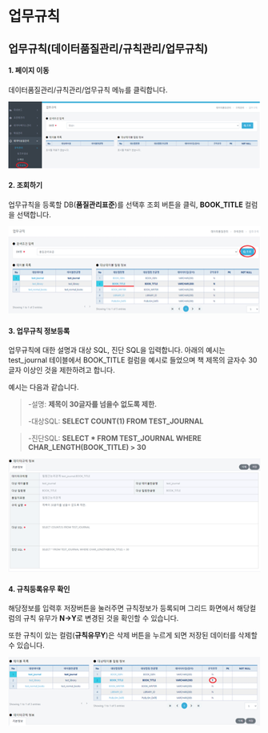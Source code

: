 # 업무규칙

## 업무규칙(데이터품질관리/규칙관리/업무규칙)



#### &#x20; 1. 페이지 이동

데이터품질관리/규칙관리/업무규칙 메뉴를 클릭합니다.

![](../../../.gitbook/assets/7-1.png)



#### &#x20; 2. 조회하기

업무규칙을 등록할 DB(**품질관리표준**)를 선택후 조회 버튼을 클릭, **BOOK\_TITLE** 컬럼을 선택합니다.&#x20;

![](../../../.gitbook/assets/7-2.png)



#### &#x20; 3. 업무규칙 정보등록

업무규칙에 대한 설명과 대상 SQL, 진단 SQL을 입력합니다. 아래의 예시는 test\_journal 테이블에서 BOOK\_TITLE 컬럼을 예시로 들었으며 책 제목의 글자수 30글자 이상인 것을 제한하려고 합니다.

&#x20;예시는 다음과 같습니다.

> \-설명: **제목이 30글자를 넘을수 없도록 제한.**
>
> &#x20;\-대상SQL: **SELECT COUNT(1) FROM TEST\_JOURNAL**

> &#x20;\-진단SQL: **SELECT \* FROM TEST\_JOURNAL WHERE CHAR\_LENGTH(BOOK\_TITLE) > 30**



![](../../../.gitbook/assets/7-3.png)



#### &#x20; **4. 규칙등록유무 확인**

해당정보를 입력후 저장버튼을 눌러주면 규칙정보가 등록되며 그리드 화면에서 해당컬럼의 규칙 유무가 **N->Y**로 변경된 것을 확인할 수 있습니다.&#x20;

또한 규칙이 있는 컬럼(**규칙유무Y**)은 삭제 버튼을 누르게 되면 저장된 데이터를 삭제할 수 있습니다.&#x20;

![](../../../.gitbook/assets/7-4.png)







